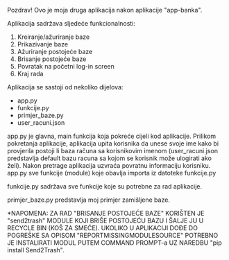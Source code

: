Pozdrav!
Ovo je moja druga aplikacija nakon aplikacije "app-banka". 

Aplikacija sadržava sljedeće funkcionalnosti:
1. Kreiranje/ažuriranje baze
2. Prikazivanje baze
3. Ažuriranje postojeće baze
4. Brisanje postojeće baze
5. Povratak na početni log-in screen
6. Kraj rada
    
Aplikacija se sastoji od nekoliko dijelova:
- app.py
- funkcije.py
- primjer_baze.py
- user_racuni.json
    
app.py je glavna, main funkcija koja pokreće cijeli kod aplikacije. Prilikom pokretanja aplikacije, aplikacija upita korisnika da unese svoje ime kako bi provjerila postoji li baza računa sa korisnikovim imenom (user_racuni.json predstavlja default bazu racuna sa kojom se korisnik može ulogirati ako želi). Nakon pretrage aplikacija uzvraća povratnu informaciju korisniku. app.py sve funkcije (module) koje obavlja importa iz datoteke funkcije.py

funkcije.py sadržava sve funkcije koje su potrebne za rad aplikacije. 

primjer_baze.py predstavlja moj primjer zamišljene baze.

*NAPOMENA: ZA RAD "BRISANJE POSTOJEĆE BAZE" KORIŠTEN JE "send2trash" MODULE KOJI BRIŠE POSTOJEĆU BAZU I ŠALJE JU U RECYCLE BIN (KOŠ ZA SMEĆE). UKOLIKO U APLIKACIJI DOĐE DO POGREŠKE SA OPISOM "REPORTMISSINGMODULESOURCE" POTREBNO JE INSTALIRATI MODUL PUTEM COMMAND PROMPT-a UZ NAREDBU "pip install Send2Trash".  
